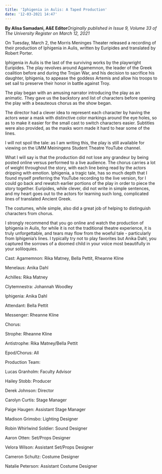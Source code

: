 ```yaml
---
title: 'Iphigenia in Aulis: A Taped Production'
date: '12-03-2021 14:47'
---
```


**By Alisa Samadani, A&E Editor**_Originally published in Issue 9, Volume 33 of The University Register on March 12, 2021_

On Tuesday, March 2, the Morris Meninges Theater released a recording of their production of Iphigenia in Aulis, written by Euripides and translated by Robert Porter.

Iphigenia in Aulis is the last of the surviving works by the playwright Euripides. The play revolves around Agamemnon, the leader of the Greek coalition before and during the Trojan War, and his decision to sacrifice his daughter, Iphigenia, to appease the goddess Artemis and allow his troops to set sail to preserve their honor in battle against Troy.

The play began with an amusing narrator introducing the play as an animatic. They gave us the backstory and list of characters before opening the play with a beauteous chorus as the show began.

The director had a clever idea to represent each character by having the actors wear a mask with distinctive color markings around the eye holes, so as to make it easier for the small cast to switch characters easier. Subtitles were also provided, as the masks worn made it hard to hear some of the lines.

I will not spoil the tale: as I am writing this, the play is still available for viewing on the UMM Meiningens Student Theatre YouTube channel. 

What I will say is that the production did not lose any grandeur by being posted online versus performed to a live audience. The chorus carries a lot of weight throughout the story, with each line being read by the actors dripping with emotion. Iphigenia, a tragic tale, has so much depth that I found myself preferring the YouTube recording to the live version, for I could go back and rewatch earlier portions of the play in order to piece the story together. Euripides, while clever, did not write in simple sentences, and my heart goes out to the actors for learning such long, complicated lines of translated Ancient Greek.

The costumes, while simple, also did a great job of helping to distinguish characters from chorus.

I strongly recommend that you go online and watch the production of Iphigenia in Aulis, for while it is not the traditional theatre experience, it is truly unforgettable, and tears may flow from the woeful tale - particularly from Iphigenia’s lines. I typically try not to play favorites but Anika Dahl, you captured the sorrows of a doomed child in your voice most beautifully in your soliloquies.

Cast: 
Agamemnon: Rika Matney, Bella Pettit, Rheanne Kline

Menelaus: Anika Dahl

Achilles: Rika Matney

Clytemnestra: Johannah Woodley 

Iphigenia: Anika Dahl

Attendant: Bella Pettit

Messenger: Rheanne Kline

Chorus:

Strophe: Rheanne Kline

Antistrophe: Rika Matney/Bella Pettit

Epod/Chorus: All

Production Team: 

Lucas Granholm: Faculty Advisor

Hailey Stobb: Producer

Derek Johnson: Director

Carolyn Curtis: Stage Manager

Paige Haugen: Assistant Stage Manager

Madison Grimsbo: Lighting Designer

Robin Whirlwind Soldier: Sound Designer

Aaron Otten: Set/Props Designer

Velora Wilson: Assistant Set/Props Designer

Cameron Schultz: Costume Designer

Natalie Peterson: Assistant Costume Designer
